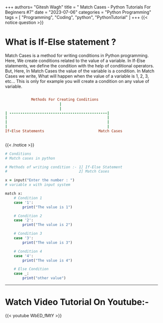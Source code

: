 +++
authors= "Gitesh Wagh"
title = " Match Cases - Python Tutorials For Beginners #7"
date = "2023-07-06"
categories = "Python Programming"
tags = [
  "Programming", 
  "Coding",
  "python",
  "PythonTutorial"
]
+++
{{< notice question >}}
# What is If-Else statement ?
Match Cases is a method for writing conditions in Python programming. Here, We create conditions related to the value of a variable. In If-Else statements, we define the condition with the help of conditional operators. But, Here, In Match Cases the value of the variable is a condition. In Match Cases we write, What will happen when the value of a variable is 1,  2, 3, etc... This is only for example you will create a condition on any value of variable.

```ruby

            Methods For Creating Conditions
                         |
                         |
| ---------------------------------------------|
|                                              |
|                                              |
|                                              |
If-Else Statements                         Match Cases
                    
```
{{< /notice >}}

```ruby
# Conditions
# Match cases in python

# Methods of writing condition :- 1] If-Else Statement
#                                 2] Match Cases 

x = input("Enter the number : ")
# variable x with input system

match x:
    # Condition 1
    case '1':
        print("The value is 1")

    # Condition 2
    case '2':
        print("The value is 2")

    # Condition 3
    case '3':
        print("The value is 3")

    # Condition 4
    case '4':
        print("The value is 4")

    # Else Condition
    case _:
        print("other value")
```

*********************
# Watch Video Tutorial On Youtube:-
{{< youtube WbED_fMtY >}}
